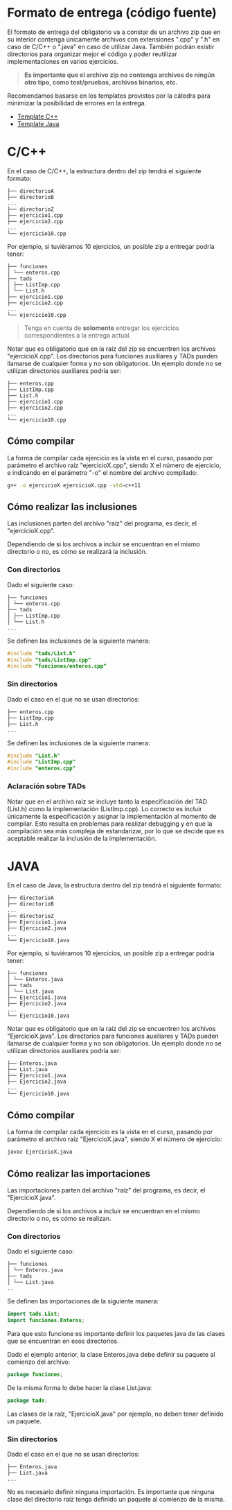 # Formato de entrega (código fuente)

El formato de entrega del obligatorio va a constar de un archivo zip que
en su interior contenga únicamente archivos con extensiones ".cpp" y
".h" en caso de C/C++ o ".java" en caso de utilizar Java. También podrán
existir directorios para organizar mejor el código y poder reutilizar
implementaciones en varios ejercicios.

> **Es importante que el archivo zip no contenga archivos de ningún otro tipo, como test/pruebas, archivos binarios, etc.**

Recomendamos basarse en los templates provistos por la cátedra para minimizar la posibilidad de errores en la entrega.

- [Template C++](https://github.com/Algoritmos-2/A2-obligatorio-template-cpp)
- [Template Java](https://github.com/Algoritmos-2/A2-obligatorio-template-java)

# C/C++

En el caso de C/C++, la estructura dentro del zip tendrá el siguiente
formato:

```plaintext
├── directorioA
├── directorioB
...
├── directorioZ
├── ejercicio1.cpp
├── ejercicio2.cpp
...
└── ejercicio10.cpp
```

Por ejemplo, si tuviéramos 10 ejercicios, un posible zip a entregar
podría tener:

```plaintext
├── funciones
│ └── enteros.cpp
├── tads
│ ├── ListImp.cpp
│ └── List.h
├── ejercicio1.cpp
├── ejercicio2.cpp
...
└── ejercicio10.cpp
```

> Tenga en cuenta de **solomente** entregar los ejercicios correspondientes a la entrega actual.

Notar que es obligatorio que en la raíz del zip se encuentren los
archivos "ejercicioX.cpp". Los directorios para funciones auxiliares y
TADs pueden llamarse de cualquier forma y no son obligatorios. Un
ejemplo donde no se utilizan directorios auxiliares podría ser:

```plaintext
├── enteros.cpp
├── ListImp.cpp
├── List.h
├── ejercicio1.cpp
├── ejercicio2.cpp
...
└── ejercicio10.cpp
```

## Cómo compilar

La forma de compilar cada ejercicio es la vista en el curso, pasando por
parámetro el archivo raíz "ejercicioX.cpp", siendo X el número de
ejercicio, e indicando en el parámetro "-o" el nombre del archivo
compilado:

```bash
g++ -o ejercicioX ejercicioX.cpp -std=c++11
```

## Cómo realizar las inclusiones

Las inclusiones parten del archivo "raíz" del programa, es decir, el
"ejercicioX.cpp".

Dependiendo de si los archivos a incluir se encuentran en el mismo
directorio o no, es cómo se realizará la inclusión.

### Con directorios

Dado el siguiente caso:

```plaintext
├── funciones
│ └── enteros.cpp
├── tads
│ ├── ListImp.cpp
│ └── List.h
...
```

Se definen las inclusiones de la siguiente manera:

```c++
#include "tads/List.h"
#include "tads/ListImp.cpp"
#include "funciones/enteros.cpp"
```

### Sin directorios

Dado el caso en el que no se usan directorios:

```plaintext
├── enteros.cpp
├── ListImp.cpp
├── List.h
...
```

Se definen las inclusiones de la siguiente manera:

```c++
#include "List.h"
#include "ListImp.cpp"
#include "enteros.cpp"
```

### Aclaración sobre TADs

Notar que en el archivo raíz se incluye tanto la especificación del TAD
(List.h) como la implementación (ListImp.cpp). Lo correcto es incluir
únicamente la especificación y asignar la implementación al momento de
compilar. Esto resulta en problemas para realizar debugging y en que la
compilación sea más compleja de estandarizar, por lo que se decide que
es aceptable realizar la inclusión de la implementación.

# JAVA

En el caso de Java, la estructura dentro del zip tendrá el siguiente
formato:

```plaintext
├── directorioA
├── directorioB
...
├── directorioZ
├── Ejercicio1.java
├── Ejercicio2.java
...
└── Ejercicio10.java
```

Por ejemplo, si tuviéramos 10 ejercicios, un posible zip a entregar
podría tener:

```plaintext
├── funciones
│ └── Enteros.java
├── tads
│ └── List.java
├── Ejercicio1.java
├── Ejercicio2.java
...
└── Ejercicio10.java
```

Notar que es obligatorio que en la raíz del zip se encuentren los
archivos "EjercicioX.java". Los directorios para funciones auxiliares y
TADs pueden llamarse de cualquier forma y no son obligatorios. Un
ejemplo donde no se utilizan directorios auxiliares podría ser:

```plaintext
├── Enteros.java
├── List.java
├── Ejercicio1.java
├── Ejercicio2.java
...
└── Ejercicio10.java
```

## Cómo compilar

La forma de compilar cada ejercicio es la vista en el curso, pasando por
parámetro el archivo raíz "EjercicioX.java", siendo X el número de
ejercicio:

```bash
javac EjercicioX.java
```

## Cómo realizar las importaciones

Las importaciones parten del archivo "raíz" del programa, es decir, el
"EjercicioX.java".

Dependiendo de si los archivos a incluir se encuentran en el mismo
directorio o no, es cómo se realizan.

### Con directorios

Dado el siguiente caso:

```plaintext
├── funciones
│ └── Enteros.java
├── tads
│ └── List.java
..
```

Se definen las importaciones de la siguiente manera:

```java
import tads.List;
import funciones.Enteros;
```

Para que esto funcione es importante definir los paquetes java de las
clases que se encuentran en esos directorios.

Dado el ejemplo anterior, la clase Enteros.java debe definir su paquete
al comienzo del archivo:

```java
package funciones;
```

De la misma forma lo debe hacer la clase List.java:

```java
package tads;
```

Las clases de la raíz, "EjercicioX.java" por ejemplo, no deben tener
definido un paquete.

### Sin directorios

Dado el caso en el que no se usan directorios:

```plaintext
├── Enteros.java
├── List.java
...
```

No es necesario definir ninguna importación. Es importante que ninguna
clase del directorio raíz tenga definido un paquete al comienzo de la
misma.
